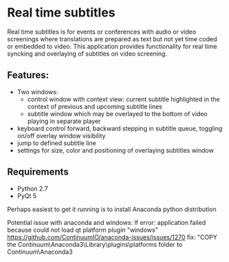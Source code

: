 
Real time subtitles
======


Real time subtitles is for events or conferences with audio or video screenings where translations are prepared as text but not yet time coded or embedded to video.
This application provides functionality for real time syncking and overlaying of subtitles on video screening.

Features:
-------

* Two windows:
  * control window with context view: current subtitle highlighted in the context of previous and upcoming subtitle lines
  * subtitle window which may be overlayed to the bottom of video playing in separate player
* keyboard control forward, backward stepping in subtitle queue, toggling on/off overlay window visibility
* jump to defined subtitle line
* settings for size, color and positioning of overlaying subtitles window


Requirements
-------
* Python 2.7
* PyQt 5

Perhaps easiest to get it running is to install Anaconda python distribution


Potential issue with anaconda and windows:
If error: application failed because could not load qt platform plugin "windows"
 https://github.com/ContinuumIO/anaconda-issues/issues/1270
fix:  "COPY the Continuum\Anaconda3\Library\plugins\platforms
folder to Continuum\Anaconda3
